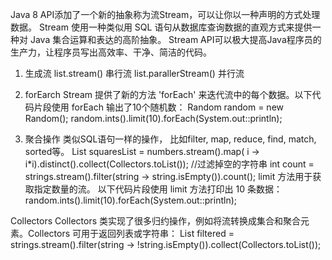 Java 8 API添加了一个新的抽象称为流Stream，可以让你以一种声明的方式处理数据。
Stream 使用一种类似用 SQL 语句从数据库查询数据的直观方式来提供一种对 Java 集合运算和表达的高阶抽象。
Stream API可以极大提高Java程序员的生产力，让程序员写出高效率、干净、简洁的代码。


1. 生成流
list.stream() 串行流
list.parallerStream() 并行流

2. forEarch
Stream 提供了新的方法 'forEach' 来迭代流中的每个数据。以下代码片段使用 forEach 输出了10个随机数：
Random random = new Random();
random.ints().limit(10).forEach(System.out::println);


3. 聚合操作 类似SQL语句一样的操作， 比如filter, map, reduce, find, match, sorted等。
List<Integer> squaresList = numbers.stream().map( i -> i*i).distinct().collect(Collectors.toList());
//过滤掉空的字符串
int count = strings.stream().filter(string -> string.isEmpty()).count();
limit 方法用于获取指定数量的流。 以下代码片段使用 limit 方法打印出 10 条数据：
random.ints().limit(10).forEach(System.out::println);

Collectors
Collectors 类实现了很多归约操作，例如将流转换成集合和聚合元素。Collectors 可用于返回列表或字符串：
List<String> filtered = strings.stream().filter(string -> !string.isEmpty()).collect(Collectors.toList());
